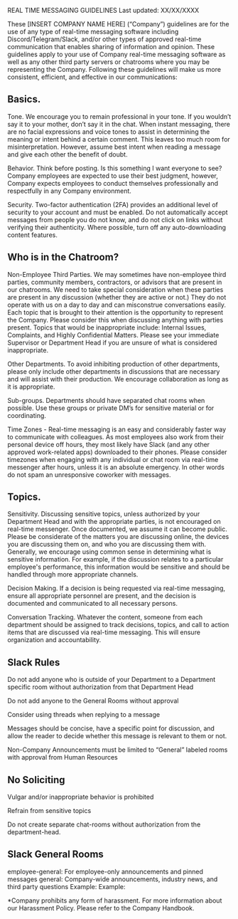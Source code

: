 REAL TIME MESSAGING GUIDELINES
Last updated: XX/XX/XXXX

These \[INSERT COMPANY NAME HERE] (“Company”) guidelines are for the use of any type of real-time messaging software including Discord/Telegram/Slack, and/or other types of approved real-time communication that enables sharing of information and opinion.  These guidelines apply to your use of Company real-time messaging software as well as any other third party servers or chatrooms where you may be representing the Company.   Following these guidelines will make us more consistent, efficient, and effective in our communications: 

## Basics.

Tone. We encourage you to remain professional in your tone.  If you wouldn’t say it to your mother, don’t say it in the chat.  When instant messaging, there are no facial expressions and voice tones to assist in determining the meaning or intent behind a certain comment. This leaves too much room for misinterpretation.  However, assume best intent when reading a message and give each other the benefit of doubt. 

Behavior. Think before posting.  Is this something I want everyone to see? Company employees are expected to use their best judgment, however, Company expects employees to conduct themselves professionally and respectfully in any Company environment. 

Security.  Two-factor authentication (2FA) provides an additional level of security to your account and must be enabled.  Do not automatically accept messages from people you do not know, and do not click on links without verifying their authenticity.  Where possible, turn off any auto-downloading content features.      

## Who is in the Chatroom?

Non-Employee Third Parties. We may sometimes have non-employee third parties, community members, contractors, or advisors that are present in our chatrooms.  We need to take special consideration when these parties are present in any discussion (whether they are active or not.) They do not operate with us on a day to day and can misconstrue conversations easily. Each topic that is brought to their attention is the opportunity to represent the Company. Please consider this when discussing anything with parties present. Topics that would be inappropriate include: Internal Issues, Complaints, and Highly Confidential Matters. Please see your immediate Supervisor or Department Head if you are unsure of what is considered inappropriate. 

Other Departments. To avoid inhibiting production of other departments, please only include other departments in discussions that are necessary and will assist with their production. We encourage collaboration as long as it is appropriate. 

Sub-groups.  Departments should have separated chat rooms when possible.  Use these groups or private DM’s for sensitive material or for coordinating.  

Time Zones - Real-time messaging is an easy and considerably faster way to communicate with colleagues. As most employees also work from their personal device off hours, they most likely have Slack (and any other approved work-related apps) downloaded to their phones. Please consider timezones when engaging with any individual or chat room via real-time messenger after hours, unless it is an absolute emergency. In other words do not spam an unresponsive coworker with messages.  

## Topics. 

Sensitivity. Discussing sensitive topics, unless authorized by your Department Head and with the appropriate parties, is not encouraged on real-time messenger. Once documented, we assume it can become public. Please be considerate of the matters you are discussing online, the devices you are discussing them on, and who you are discussing them with. Generally, we encourage using common sense in determining what is sensitive information. For example, if the discussion relates to a particular employee's performance, this information would be sensitive and should be handled through more appropriate channels.

Decision Making. If a decision is being requested via real-time messaging, ensure all appropriate personnel are present, and the decision is documented and communicated to all necessary persons. 

Conversation Tracking. Whatever the content, someone from each department should be assigned to track decisions, topics, and call to action items that are discussed via real-time messaging. This will ensure organization and accountability. 

## Slack Rules

Do not add anyone who is outside of your Department to a Department specific room without authorization from that Department Head 

Do not add anyone to the General Rooms without approval

Consider using threads when replying to a message

Messages should be concise, have a specific point for discussion, and allow the reader to decide whether this message is relevant to them or not.

Non-Company Announcements must be limited to “General” labeled rooms with approval from Human Resources 

## No Soliciting 

Vulgar and/or inappropriate behavior is prohibited 

Refrain from sensitive topics

Do not create separate chat-rooms without authorization from the department-head.

## Slack General Rooms

employee-general: For employee-only announcements and pinned messages 
general: Company-wide announcements, industry news, and third party questions
Example:
Example:


*Company prohibits any form of harassment. For more information about our Harassment Policy. Please refer to the Company Handbook. 
